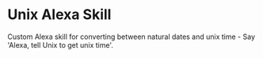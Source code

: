 # Unix Alexa Skill

Custom Alexa skill for converting between natural dates and unix time - Say 'Alexa, tell Unix to get unix time'.